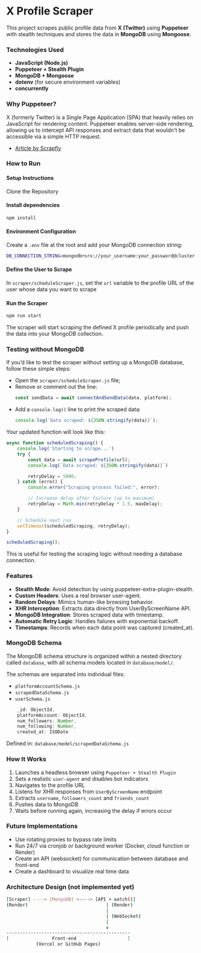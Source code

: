 # X Profile Scraper
This project scrapes public profile data from **X (Twitter)** using **Puppeteer** with stealth techniques and stores the data in **MongoDB** using **Mongoose**.

### Technologies Used

- **JavaScript (Node.js)**
- **Puppeteer + Stealth Plugin**
- **MongoDB + Mongoose**
- **dotenv** (for secure environment variables)
- **concurrently**

### Why Puppeteer?

X (formerly Twitter) is a Single Page Application (SPA) that heavily relies on JavaScript for rendering content. Puppeteer enables server-side rendering, allowing us to intercept API responses and extract data that wouldn't be accessible via a simple HTTP request.

- [Article by Scrapfly](https://scrapfly.io/blog/how-to-scrape-twitter/)

### How to Run

#### Setup Instructions

Clone the Repository

#### Install dependencies

```bash
npm install
```

#### Environment Configuration
Create a `.env` file at the root and add your MongoDB connection string:

```bash
DB_CONNECTION_STRING=mongodb+srv://your_username:your_password@cluster.mongodb.net/your_db_name
```

#### Define the User to Scrape
In `scraper/scheduleScraper.js`, set the `url` variable to the profile URL of the user whose data you want to scrape

#### Run the Scraper

```bash
npm run start
```
The scraper will start scraping the defined X profile periodically and push the data into your MongoDB collection.

### Testing without MongoDB
If you’d like to test the scraper without setting up a MongoDB database, follow these simple steps:

- Open the `scraper/scheduleScraper.js` file;
- Remove or comment out the line:
    ```js
    const sendData = await connectAndSendData(data, platform);
    ```
- Add a `console.log()` line to print the scraped data:
    ```js
    console.log(`Data scraped: ${JSON.stringify(data)}`);
    ```

Your updated function will look like this:

```js
async function scheduledScraping() {
    console.log('Starting to scrape...')
    try {
        const data = await scrapeProfile(url);
        console.log(`Data scraped: ${JSON.stringify(data)}`)

        retryDelay = 5000;
    } catch (error) {
        console.error("Scraping process failed:", error);

        // Increase delay after failure (up to maximum)
        retryDelay = Math.min(retryDelay * 1.5, maxDelay);
    }

    // Schedule next run
    setTimeout(scheduledScraping, retryDelay);
}

scheduledScraping();
```
This is useful for testing the scraping logic without needing a database connection.

###  Features
- **Stealth Mode**: Avoid detection by using puppeteer-extra-plugin-stealth.
- **Custom Headers**: Uses a real browser user-agent.
- **Random Delays**: Mimics human-like browsing behavior.
- **XHR Interception**: Extracts data directly from UserByScreenName API.
- **MongoDB Integration**: Stores scraped data with timestamp.
- **Automatic Retry Logic**: Handles failures with exponential backoff.
- **Timestamps**: Records when each data point was captured (created_at).

### MongoDB Schema
The MongoDB schema structure is organized within a nested directory called `database`, with all schema models located in `database/model/`.

The schemas are separated into individual files:

- `platformAccountSchema.js`
- `scrapedDataSchema.js`
- `userSchema.js`

```js
    _id: ObjectId,
    platformAccount: ObjectId,
    num_followers: Number,
    num_following: Number,
    created_at: ISODate
```
Defined in: `database/model/scrapedDataSchema.js`

### How It Works
1. Launches a headless browser using `Puppeteer + Stealth Plugin`
2. Sets a realistic `user-agent` and disables bot indicators
3. Navigates to the profile URL
4. Listens for XHR responses from `UserByScreenName` endpoint
5. Extracts `username`, `followers_count` and `friends_count`
6. Pushes data to MongoDB
7. Waits before running again, increasing the delay if errors occur

### Future Implementations

- Use rotating proxies to bypass rate limits
- Run 24/7 via cronjob or background worker (Docker, cloud function or Render)
- Create an API (websocket) for communication between database and front-end
- Create a dashboard to visualize real time data

### Architecture Design (not implemented yet)
```bash
[Scraper] ----> [MongoDB] <----> [API + watch()]
(Render)                             | (Render)
                                     |
                                     | (WebSocket)
                                     |
                                     v
----------------------------------------------
[                Front-end                   ]
           (Vercel or GitHub Pages)
```
